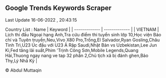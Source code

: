 

## Google Trends Keywords Scraper 
 
Last Update 16-06-2022 , 20:43:15

Country List :
 Name  | Keyword |
| ------------- | ------------- |
| VIETNAM | Lịch thi đấu Ngoại hạng Anh,Tra cứu điểm thi tuyển sinh lớp 10,Học viện Báo chí và Tuyên truyền,Neu,Vivo X80 Pro,Trống,El Salvador,Ryan Gosling,Châu Tinh Trì,U23 Úc đấu với U23 Ả Rập Saudi,Nhật Bản vs Uzbekistan,Lee Jun Ki,Fed tăng lãi suất,Phim 'Trịnh Công Sơn,Mobile Legends,Quang Hải,Thuong ngay nang ve tap 32 phần 2,Chủ tịch xã bị đánh ghen,Bảo Thy,Lý Nhã Kỳ |



© Abdul Muttaqin 
